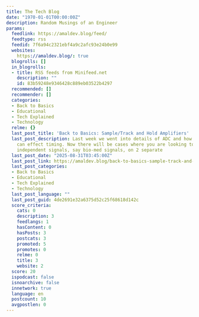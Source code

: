 ```yaml
---
title: The Tech Blog
date: "1970-01-01T00:00:00Z"
description: Random Musings of an Engineer
params:
  feedlink: https://amaldev.blog/feed/
  feedtype: rss
  feedid: 7f6a94c2321ebf4a9c2afc93e24b0e99
  websites:
    https://amaldev.blog/: true
  blogrolls: []
  in_blogrolls:
  - title: RSS feeds from Minifeed.net
    description: ""
    id: 83b59248e9346428c889eb03522b4297
  recommended: []
  recommender: []
  categories:
  - Back to Basics
  - Educational
  - Tech Explained
  - Technology
  relme: {}
  last_post_title: 'Back to Basics: Sample/Track and Hold Amplifiers'
  last_post_description: Last week we went into details of ADC and how source impedance
    can effect timing. Now there will be cases where you are looking to sample two
    independent signals, say bio-med signals, on 2 separate
  last_post_date: "2025-08-31T03:45:00Z"
  last_post_link: https://amaldev.blog/back-to-basics-sample-track-and-hold-amplifiers/
  last_post_categories:
  - Back to Basics
  - Educational
  - Tech Explained
  - Technology
  last_post_language: ""
  last_post_guid: 4de2691e32a6375d52c25f68618d142c
  score_criteria:
    cats: 0
    description: 3
    feedlangs: 1
    hasContent: 0
    hasPosts: 3
    postcats: 3
    promoted: 5
    promotes: 0
    relme: 0
    title: 3
    website: 2
  score: 20
  ispodcast: false
  isnoarchive: false
  innetwork: true
  language: en
  postcount: 10
  avgpostlen: 0
---
```

